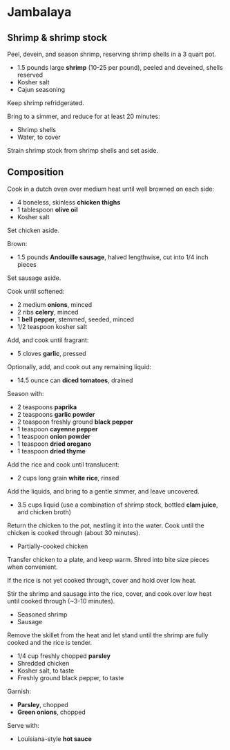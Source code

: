 # Jambalaya

## Shrimp & shrimp stock

Peel, devein, and season shrimp, reserving shrimp shells in a 3 quart pot.

- 1.5 pounds large **shrimp** (10-25 per pound), peeled and deveined, shells reserved
- Kosher salt
- Cajun seasoning

Keep shrimp refridgerated.

Bring to a simmer, and reduce for at least 20 minutes:

- Shrimp shells
- Water, to cover

Strain shrimp stock from shrimp shells and set aside.

## Composition

Cook in a dutch oven over medium heat until well browned on each side:

- 4 boneless, skinless **chicken thighs**
- 1 tablespoon **olive oil**
- Kosher salt

Set chicken aside.

Brown:

- 1.5 pounds **Andouille sausage**, halved lengthwise, cut into 1/4 inch pieces

Set sausage aside.

Cook until softened:

- 2 medium **onions**, minced
- 2 ribs **celery**, minced
- 1 **bell pepper**, stemmed, seeded, minced
- 1/2 teaspoon kosher salt

Add, and cook until fragrant:

- 5 cloves **garlic**, pressed

Optionally, add, and cook out any remaining liquid:

- 14.5 ounce can **diced tomatoes**, drained

Season with:

- 2 teaspoons **paprika**
- 2 teaspoons **garlic powder**
- 2 teaspoon freshly ground **black pepper**
- 1 teaspoon **cayenne pepper**
- 1 teaspoon **onion powder**
- 1 teaspoon **dried oregano**
- 1 teaspoon **dried thyme**

Add the rice and cook until translucent:

- 2 cups long grain **white rice**, rinsed

Add the liquids, and bring to a gentle simmer, and leave uncovered.

- 3.5 cups liquid (use a combination of shrimp stock, bottled **clam juice**, and chicken broth)

Return the chicken to the pot, nestling it into the water. Cook until the chicken is cooked through (about 30 minutes).

- Partially-cooked chicken

Transfer chicken to a plate, and keep warm. Shred into bite size pieces when convenient.

If the rice is not yet cooked through, cover and hold over low heat.

Stir the shrimp and sausage into the rice, cover, and cook over low heat until cooked through (~3-10 minutes).

- Seasoned shrimp
- Sausage

Remove the skillet from the heat and let stand until the shrimp are fully cooked and the rice is tender.

- 1/4 cup freshly chopped **parsley**
- Shredded chicken
- Kosher salt, to taste
- Freshly ground black pepper, to taste

Garnish:

- **Parsley**, chopped
- **Green onions**, chopped

Serve with:

- Louisiana-style **hot sauce**
